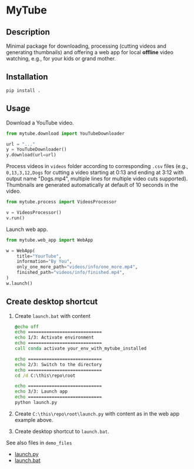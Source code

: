# MyTube

## Description

Minimal package for downloading, processing (cutting videos and generating thumbnails) and offering a web app for local **offline** video watching, e.g., for your kids or grand mother.

## Installation 

```shell
pip install .
``` 

## Usage

Download a YouTube video.

```python
from mytube.download import YouTubeDownloader

url = "..."
y = YouTubeDownloader()
y.download(url=url)
```

Process videos in `videos` folder according to corresponding `.csv` files (e.g., `0,13,3,12,Dogs` for cutting a video starting at 0:13 and ending at 3:12 with output name "Dogs.mp4", multiple lines for multiple video cuts supported). Thumbnails are generated automatically at default of 10 seconds in the video.

```python
from mytube.process import VideosProcessor

v = VideosProcessor()
v.run()
```

Launch web app.

```python
from mytube.web_app import WebApp 

w = WebApp(
    title="YourTube",
    information="By You",
    only_one_more_path="videos/info/one_more.mp4",
    finished_path="videos/info/finished.mp4",
)
w.launch()
```

## Create desktop shortcut

1. Create `launch.bat` with content

    ```bat
    @echo off
    echo ============================
    echo 1/3: Activate environment
    echo ============================
    call conda activate your_env_with_mytube_installed

    echo ============================
    echo 2/3: Switch to the directory
    echo ============================
    cd /d C:\this\repo\root

    echo ============================
    echo 3/3: Launch app
    echo ============================
    python launch.py
    ```

2. Create `C:\this\repo\root\launch.py` with content as in the web app example above.
3. Create desktop shortcut to `launch.bat`.

See also files in `demo_files`

* [launch.py](./docs/demo_files/launch.py)
* [launch.bat](./docs/demo_files/launch.bat)
